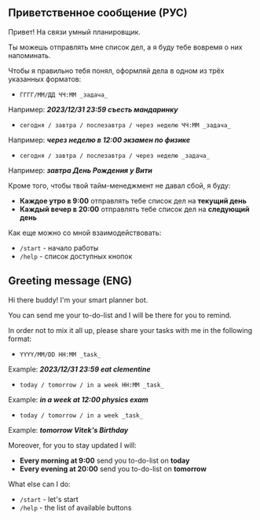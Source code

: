 ## Приветственное сообщение (РУС)

Привет! На связи умный планировщик.

Ты можешь отправлять мне список дел, а я буду тебе вовремя о них напоминать.

Чтобы я правильно тебя понял, оформляй дела в одном из трёх указанных форматов:
- `ГГГГ/ММ/ДД ЧЧ:ММ _задача_`

Например: **_2023/12/31 23:59 съесть мандаринку_**

- `сегодня / завтра / послезавтра / через неделю ЧЧ:ММ _задача_`

Например: **_через неделю в 12:00 экзамен по физике_**

- `сегодня / завтра / послезавтра / через неделю _задача_`

Например: **_завтра День Рождения у Вити_**

Кроме того, чтобы твой тайм-менеджмент не давал сбой, я буду:

- **Каждое утро в 9:00** отправлять тебе список дел на **текущий день**
- **Каждый вечер в 20:00** отправлять тебе список дел на **следующий день**

Как еще можно со мной взаимодействовать:
- `/start` - начало работы
- `/help` - список доступных кнопок

## Greeting message (ENG)

Hi there buddy! I'm your smart planner bot.

You can send me your to-do-list and I will be there for you to remind.

In order not to mix it all up, please share your tasks with me in the following format:
- `YYYY/ММ/DD HH:ММ _task_`

Example: **_2023/12/31 23:59 eat clementine_**

- `today / tomorrow / in a week HH:ММ _task_`

Example: **_in a week at 12:00 physics exam_**

- `today / tomorrow / in a week _task_`

Example: **_tomorrow Vitek's Birthday_**

Moreover, for you to stay updated I will:

- **Every morning at 9:00** send you to-do-list on **today**
- **Every evening at 20:00** send you to-do-list on **tomorrow**

What else can I do:
- `/start` - let's start
- `/help` - the list of available buttons
